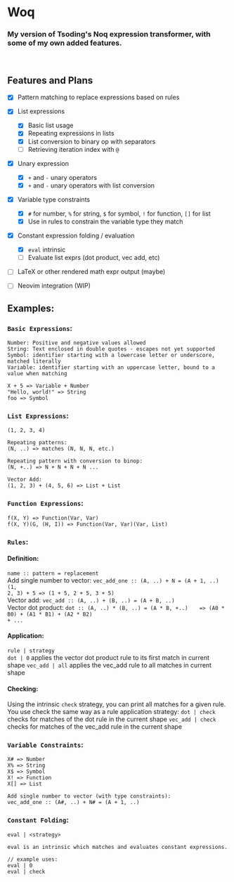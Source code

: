 # Woq
### My version of Tsoding's Noq expression transformer, with some of my own added features.
<br>

## Features and Plans

- [X] Pattern matching to replace expressions based on rules
- [X] List expressions
    - [X] Basic list usage
    - [X] Repeating expressions in lists
    - [X] List conversion to binary op with separators
    - [ ] Retrieving iteration index with `@`
- [X] Unary expression
    - [X] `+` and `-` unary operators
    - [X] `+` and `-` unary operators with list conversion
- [X] Variable type constraints
    - [X] `#` for number, `%` for string, `$` for symbol, `!` for function, `[]` for list
    - [X] Use in rules to constrain the variable type they match
- [X] Constant expression folding / evaluation
    - [X] `eval` intrinsic
    - [ ] Evaluate list exprs (dot product, vec add, etc)
- [ ] LaTeX or other rendered math expr output (maybe)
- [ ] Neovim integration (WIP)


## Examples:

### `Basic Expressions`:
    Number: Positive and negative values allowed
    String: Text enclosed in double quotes - escapes not yet supported
    Symbol: identifier starting with a lowercase letter or underscore, matched literally
    Variable: identifier starting with an uppercase letter, bound to a value when matching

    X + 5 => Variable + Number
    "Hello, world!" => String
    foo => Symbol

### `List Expressions`:
    (1, 2, 3, 4)

    Repeating patterns:
    (N, ..) => matches (N, N, N, etc.)

    Repeating pattern with conversion to binop:
    (N, +..) => N + N + N + N ...

    Vector Add:
    (1, 2, 3) + (4, 5, 6) => List + List

### `Function Expressions`:
    f(X, Y) => Function(Var, Var)
    f(X, Y)(G, (H, I)) => Function(Var, Var)(Var, List)

### `Rules`:
#### Definition:
<code>name &#58;&#58; pattern &#61; replacement</code><br>
Add single number to vector:
<code>vec_add_one &#58;&#58; (A, ..) + N = (A + 1, ..)</code>
<code>(1, 2, 3) + 5 => (1 + 5, 2 + 5, 3 + 5)</code><br>
Vector add:
<code>vec_add &#58;&#58; &#40;A, ..) + (B, ..) = (A + B, ..)</code><br>
Vector dot product:
    <code>dot &#58;&#58; (A, ..) * (B, ..) = (A * B, +..)</code>
    <code style="margin-left: 22px;">=> (A0 * B0) + (A1 * B1) + (A2 * B2) + ...</code>
</code>

#### Application:
<code>rule | strategy</code><br>
<code>dot | 0</code> applies the vector dot product rule to its first match in current shape
<code>vec_add | all</code> applies the vec_add rule to all matches in current shape

#### Checking:
Using the intrinsic `check` strategy, you can print all matches for a given rule. You use check the same way as a rule application strategy:
<code>dot | check</code> checks for matches of the dot rule in the current shape
<code>vec_add | check </code> checks for matches of the vec_add rule in the current shape

### `Variable Constraints`:
    X# => Number
    X% => String
    X$ => Symbol
    X! => Function
    X[] => List

    Add single number to vector (with type constraints):
    vec_add_one :: (A#, ..) + N# = (A + 1, ..)

### `Constant Folding`:
    eval | <strategy>

    eval is an intrinsic which matches and evaluates constant expressions.

    // example uses:
    eval | 0
    eval | check

[//]: # (Colon: &#58; Open, close paren: &#40;, &#41;)
[//]: # (equals: &#61;)
[//]: # (sub: &#115;)
[//]: # (sup: &#115;)
[//]: # (plus: &#43;)
[//]: # (star: &#42;)
[//]: # (tilde: &#126;)
[//]: # (underscore: &#95;)
[//]: # (comma: &#44;)
[//]: # (period: &#46;)
[//]: # (pipe: &#124;)
[//]: # (caret: &#94;)
